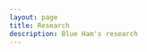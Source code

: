 ```yaml
---
layout: page
title: Research
description: Blue Ham's research
---
```




<!-- # ATLAS New Small Wheel -->
<!-- Upgrade of ATLAS detector -->

<!-- [click here for the most recent version of the paper]({{ BASE_PATH}}/pages/working_papers/sample-working-paper.pdf) -->

<!-- # Search for Resonance in Many Jet Final States -->
<!-- Upgrade -->

<!-- # Search for Quark Gluon Plasma  -->

<!-- Note: this is how to write a comment in HTML. Everything in here won't show up on your webpage.-->

<!--
To increase the size of the title, use fewer # in front of the paper title.
To decrease the size of the title, use more #. 
To remove the italics, remove the * before and after the description
To remove the underline from the title, remove the <u> tags (<u> and </u>)
-->